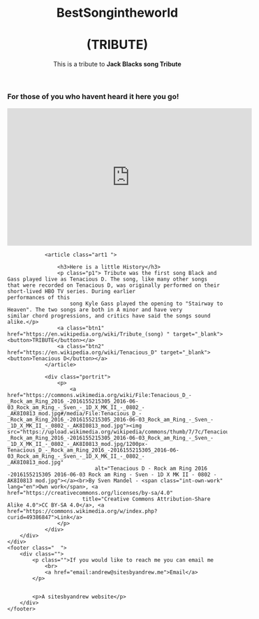 
<html lang="en">

<head>
    <meta charset="UTF-8">
    <meta name="viewport" content="width=device-width, initial-scale=1.0">
    <meta http-equiv="X-UA-Compatible" content="ie=edge">
    <title>Fcctributepage</title>
    <link rel="stylesheet" href="tribute.css">


</head>

<body class="background">
    <div class="content">
        <div class="">
            <header class="header">
                <h1>BestSongintheworld</h1>
                <h1>(TRIBUTE)</h1>
                <p>This is a tribute to <strong>Jack Blacks song Tribute</strong></p>
            </header>
            <h3 class="">
                <strong>For those of you who havent heard it here you go!</strong>
                </h3>
                <iframe width="560" height="315" src="https://www.youtube.com/embed/BH35ahbWO_E?rel=0" frameborder="0" allowfullscreen>                  </iframe>

                <article class="art1 ">

                    <h3>Here is a little History</h3>
                    <p class="p1"> Tribute was the first song Black and Gass played live as Tenacious D. The song, like many other songs                      that were recorded on Tenacious D, was originally performed on their short-lived HBO TV series. During earlier                          performances of this
                        song Kyle Gass played the opening to "Stairway to Heaven". The two songs are both in A minor and have very                        similar chord progressions, and critics have said the songs sound alike.</p>
                    <a class="btn1" href="https://en.wikipedia.org/wiki/Tribute_(song) " target="_blank"><button>TRIBUTE</button></a>
                    <a class="btn2" href="https://en.wikipedia.org/wiki/Tenacious_D" target="_blank"><button>Tenacious D</button></a>
                </article>

                <div class="portrit">
                    <p>
                        <a href="https://commons.wikimedia.org/wiki/File:Tenacious_D_-_Rock_am_Ring_2016_-2016155215305_2016-06-                                  03_Rock_am_Ring_-_Sven_-_1D_X_MK_II_-_0802_-_AK8I0813_mod.jpg#/media/File:Tenacious_D_-                                                _Rock_am_Ring_2016_-2016155215305_2016-06-03_Rock_am_Ring_-_Sven_-_1D_X_MK_II_-_0802_-_AK8I0813_mod.jpg"><img                            src="https://upload.wikimedia.org/wikipedia/commons/thumb/7/7c/Tenacious_D_-                                                            _Rock_am_Ring_2016_-2016155215305_2016-06-03_Rock_am_Ring_-_Sven_-_1D_X_MK_II_-_0802_-_AK8I0813_mod.jpg/1200px-                            Tenacious_D_-_Rock_am_Ring_2016_-2016155215305_2016-06-03_Rock_am_Ring_-_Sven_-_1D_X_MK_II_-_0802_-                                      _AK8I0813_mod.jpg"
                                alt="Tenacious D - Rock am Ring 2016 -2016155215305 2016-06-03 Rock am Ring - Sven - 1D X MK II - 0802 -                        AK8I0813 mod.jpg"></a><br>By Sven Mandel - <span class="int-own-work" lang="en">Own work</span>, <a                                       href="https://creativecommons.org/licenses/by-sa/4.0"
                            title="Creative Commons Attribution-Share Alike 4.0">CC BY-SA 4.0</a>, <a                                                            href="https://commons.wikimedia.org/w/index.php?curid=49386847">Link</a>
                    </p>
                </div>
        </div>
    </div>
    <footer class="  ">
        <div class="">
            <p class="">If you would like to reach me you can email me
                <br>
                <a href="email:andrew@sitesbyandrew.me">Email</a>
            </p>


            <p>A sitesbyandrew website</p>
        </div>
    </footer>


</body>

</html>

